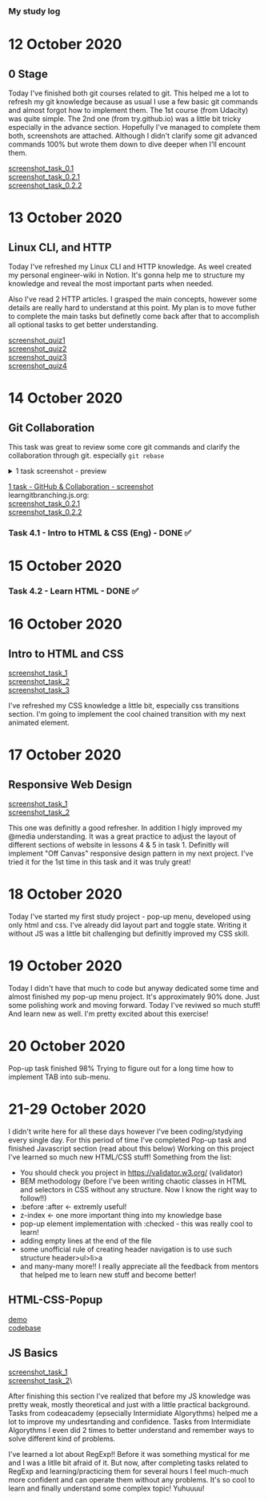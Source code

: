 ### My study log

# 12 October 2020 
## 0 Stage 
Today I've finished both git courses related to git. 
This helped me a lot to refresh my git knowledge because as usual I use a few basic git commands
and almost forgot how to implement them.
The 1st course (from Udacity) was quite simple. 
The 2nd one (from try.github.io) was a little bit tricky especially in the advance section.
Hopefully I've managed to complete them both, screenshots are attached. 
Although I didn't clarify some git advanced commands 100% but wrote them down to dive deeper when I'll encount them. 

[screenshot_task_0.1](./task_git_screenshots/scr0_1.png)\
[screenshot_task_0.2.1](./task_git_screenshots/scr0_2.png)\
[screenshot_task_0.2.2](./task_git_screenshots/scr0_2_2.png)


# 13 October 2020
## Linux CLI, and HTTP

Today I've refreshed my Linux CLI and HTTP knowledge. 
As weel created my personal engineer-wiki in Notion. 
It's gonna help me to structure my knowledge and reveal the most important parts when needed. 

Also I've read 2 HTTP articles. I grasped the main concepts, however some details are really hard to understand at this point. 
My plan is to move futher to complete the main tasks but definetly come back after that to accomplish all optional tasks to get better understanding. 


[screenshot_quiz1](./task_linux_cli/scr_quiz1.png)\
[screenshot_quiz2](./task_linux_cli/scr_quiz2.png)\
[screenshot_quiz3](./task_linux_cli/scr_quiz3.png)\
[screenshot_quiz4](./task_linux_cli/scr_quiz4.png)


# 14 October 2020
## Git Collaboration

This task was great to review some core git commands and clarify the collaboration through git. 
especially `git rebase` 

<details>
  <summary>1 task screenshot - preview</summary>
  
  ![1 task - GitHub & Collaboration - screenshot](./task_git_collaboration/screenshot_preview.png)
  
</details>

[1 task - GitHub & Collaboration - screenshot](./task_git_collaboration/screenshot.png)\
learngitbranching.js.org:\
[screenshot_task_0.2.1](./task_git_screenshots/scr0_2.png)\
[screenshot_task_0.2.2](./task_git_screenshots/scr0_2_2.png)

### Task 4.1 - Intro to HTML & CSS (Eng) - DONE ✅ 

# 15 October 2020  
### Task 4.2 - Learn HTML - DONE ✅

# 16 October 2020 
## Intro to HTML and CSS

[screenshot_task_1](./task_html_css_intro/scr_task_1.png)\
[screenshot_task_2](./task_html_css_intro/scr_task_2.png)\
[screenshot_task_3](./task_html_css_intro/scr_task_3.png)

I've refreshed my CSS knowledge a little bit, especially css transitions section. 
I'm going to implement the cool chained transition with my next animated element. 

# 17 October 2020 
## Responsive Web Design

[screenshot_task_1](./task_responsive_web_design/screenshot_task_1.png)\
[screenshot_task_2](./task_responsive_web_design/screenshot_task_2.png)

This one was definitly a good refresher. 
In addition I higly improved my @media understanding.
It was a great practice to adjust the layout of different sections of website in lessons 4 & 5 in task 1. 
Definitly will implement "Off Canvas" responsive design pattern in my next project. 
I've tried it for the 1st time in this task and it was truly great! 

# 18 October 2020 

Today I've started my first study project - pop-up menu, developed using only html and css. 
I've already did layout part and toggle state. 
Writing it without JS was a little bit challenging but definitly improved my CSS skill. 

# 19 October 2020 

Today I didn't have that much to code but anyway dedicated some time and almost finished my pop-up menu project.
It's approximately 90% done. 
Just some polishing work and moving forward. 
Today I've reviwed so much stuff! 
And learn new as well. 
I'm pretty excited about this exercise!

# 20 October 2020 

Pop-up task finished 98%
Trying to figure out for a long time how to implement TAB into sub-menu.

# 21-29 October 2020

I didn't write here for all these days however I've been coding/stydying every single day. 
For this period of time I've completed Pop-up task and finished Javascript section (read about this below) 
Working on this project I've learned so much new HTML/CSS stuff! 
Something from the list: 
- You should check you project in https://validator.w3.org/ (validator)
- BEM methodology (before I've been writing chaotic classes in HTML and selectors in CSS without any structure. Now I know the right way to follow!!)
- :before :after <- extremly useful!
- z-index <- one more important thing into my knowledge base 
- pop-up element implementation with :checked - this was really cool to learn!
- adding empty lines at the end of the file
- some unofficial rule of creating header navigation is to use such structure header>ul>li>a
- and many-many more!! 
I really appreciate all the feedback from mentors that helped me to learn new stuff and become better!

## HTML-CSS-Popup 
[demo](https://krylenger.github.io/frontend-2021-homeworks/submissions/krylenger/html-css-popup/)\
[codebase](https://github.com/krylenger/frontend-2021-homeworks/tree/pop-up/submissions/krylenger/html-css-popup)

## JS Basics

[screenshot_task_1](./task_js_basics/screenshot_1.png)\
[screenshot_task_2](./task_js_basics/screenshot_2.png)\


After finishing this section I've realized that before my JS knowledge was pretty weak, mostly theoretical and just with a little practical background.
Tasks from codeacademy (epsecially Intermidiate Algorythms) helped me a lot to improve my undesrtanding and confidence. 
Tasks from Intermidiate Algorythms I even did 2 times to better understand and remember ways to solve different kind of problems. 

I've learned a lot about RegExp!! Before it was something mystical for me and I was a litlle bit afraid of it.
But now, after completing tasks related to RegExp and learning/practicing them for several hours I feel much-much more confident and can operate them without any problems.
It's so cool to learn and finally understand some complex topic! Yuhuuuu!

